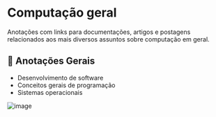 # Computação geral

Anotações com links para documentações, artigos e postagens relacionados aos mais diversos assuntos sobre computação em geral.

## :closed_book:	Anotações Gerais

- Desenvolvimento de software
- Conceitos gerais de programação
- Sistemas operacionais

![image](https://user-images.githubusercontent.com/24658433/226499609-2d4148b8-b4dd-43ce-82f4-78d25e772034.png)
